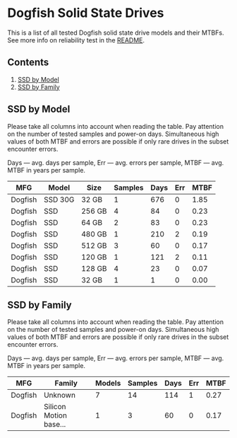 Dogfish Solid State Drives
==========================

This is a list of all tested Dogfish solid state drive models and their MTBFs. See
more info on reliability test in the [README](https://github.com/bsdhw/SMART).

Contents
--------

1. [ SSD by Model  ](#ssd-by-model)
2. [ SSD by Family ](#ssd-by-family)

SSD by Model
------------

Please take all columns into account when reading the table. Pay attention on the
number of tested samples and power-on days. Simultaneous high values of both MTBF
and errors are possible if only rare drives in the subset encounter errors.

Days — avg. days per sample,
Err  — avg. errors per sample,
MTBF — avg. MTBF in years per sample.

| MFG       | Model              | Size   | Samples | Days  | Err   | MTBF   |
|-----------|--------------------|--------|---------|-------|-------|--------|
| Dogfish   | SSD 30G            | 32 GB  | 1       | 676   | 0     | 1.85   |
| Dogfish   | SSD                | 256 GB | 4       | 84    | 0     | 0.23   |
| Dogfish   | SSD                | 64 GB  | 2       | 83    | 0     | 0.23   |
| Dogfish   | SSD                | 480 GB | 1       | 210   | 2     | 0.19   |
| Dogfish   | SSD                | 512 GB | 3       | 60    | 0     | 0.17   |
| Dogfish   | SSD                | 120 GB | 1       | 121   | 2     | 0.11   |
| Dogfish   | SSD                | 128 GB | 4       | 23    | 0     | 0.07   |
| Dogfish   | SSD                | 32 GB  | 1       | 1     | 0     | 0.00   |

SSD by Family
-------------

Please take all columns into account when reading the table. Pay attention on the
number of tested samples and power-on days. Simultaneous high values of both MTBF
and errors are possible if only rare drives in the subset encounter errors.

Days — avg. days per sample,
Err  — avg. errors per sample,
MTBF — avg. MTBF in years per sample.

| MFG       | Family                 | Models | Samples | Days  | Err   | MTBF   |
|-----------|------------------------|--------|---------|-------|-------|--------|
| Dogfish   | Unknown                | 7      | 14      | 114   | 1     | 0.27   |
| Dogfish   | Silicon Motion base... | 1      | 3       | 60    | 0     | 0.17   |
